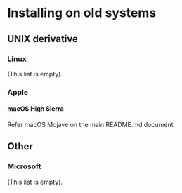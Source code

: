 <!--
    Copyright 2018 Mercedes Catherine Salazar

    Licensed under the Apache License, Version 2.0 (the "License");
    you may not use this file except in compliance with the License.
    You may obtain a copy of the License at

        http://www.apache.org/licenses/LICENSE-2.0

    Unless required by applicable law or agreed to in writing, software
    distributed under the License is distributed on an "AS IS" BASIS,
    WITHOUT WARRANTIES OR CONDITIONS OF ANY KIND, either express or implied.
    See the License for the specific language governing permissions and
    limitations under the License.

    INSTALL_LEGACY.md: INSTALL doc for building Amara in old systems.
    Uses the GitHub friendly Markdown format.
-->

# Installing on old systems

## UNIX derivative

### Linux

(This list is empty).

### Apple

#### macOS High Sierra

Refer macOS Mojave on the main README.md document.

## Other

### Microsoft

(This list is empty).
